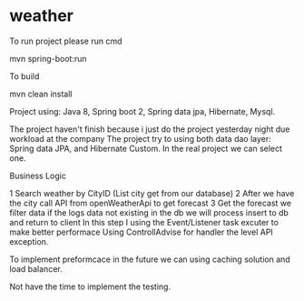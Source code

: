 # weather

To run project please run cmd

mvn spring-boot:run

To build

mvn clean install

Project using:
Java 8, Spring boot 2, Spring data jpa, Hibernate, Mysql.

The project haven't finish because i just do the project yesterday night due workload at the company 
The project try to using both data dao layer: Spring data JPA, and Hibernate Custom. In the real project we can select one.



Business Logic

1 Search weather by CityID (List city get from our database)
2 After we have the city call API from openWeatherApi to get forecast
3 Get the forecast we filter data if the logs data not existing in the db we will process insert to db and return to client
In this step I using the Event/Listener task excuter to make better performace 
Using ControllAdvise for handler the level API exception.

To implement preformcace in the future we can using caching solution and load balancer.

Not have the time to implement the testing. 